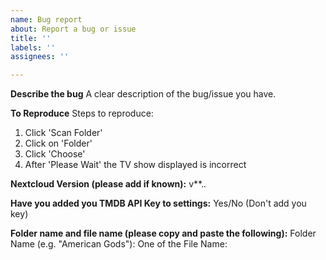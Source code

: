 ```yaml
---
name: Bug report
about: Report a bug or issue
title: ''
labels: ''
assignees: ''

---
```


**Describe the bug**
A clear description of the bug/issue you have.

**To Reproduce**
Steps to reproduce:
1. Click 'Scan Folder'
2. Click on 'Folder'
3. Click 'Choose'
4. After 'Please Wait' the TV show displayed is incorrect

**Nextcloud Version (please add if known):**
v**.*.*

**Have you added you TMDB API Key to settings:**
Yes/No (Don't add you key)

**Folder name and file name (please copy and paste the following):**
Folder Name (e.g. "American Gods"):
One of the File Name:
